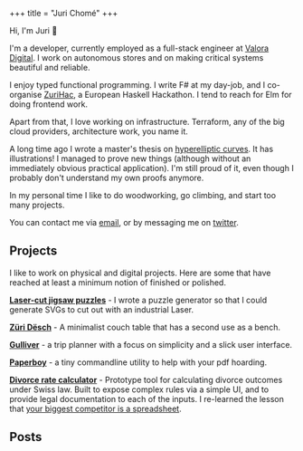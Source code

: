 +++
title = "Juri Chomé"
+++


Hi, I'm Juri 👋

I'm a developer, currently employed as a full-stack engineer at [Valora Digital](https://valora.digital/). I work on autonomous stores and on making critical systems beautiful and reliable.

I enjoy typed functional programming. I write F# at my day-job, and I co-organise [ZuriHac](http://zurihac.com/), a European Haskell Hackathon. I tend to reach for Elm for doing frontend work.

Apart from that, I love working on infrastructure. Terraform, any of the big cloud providers, architecture work, you name it.

A long time ago I wrote a master's thesis on [hyperelliptic curves](/files/masterarbeit-hyperelliptic_curves-juri.pdf). It has illustrations! I managed to prove new things (although without an immediately obvious practical application). I'm still proud of it, even though I probably don't understand my own proofs anymore.

In my personal time I like to do woodworking, go climbing, and start too many projects.

You can contact me via [email](mailto:juri@juricho.me), or by messaging me on [twitter](https://twitter.com/jurichome).


## Projects

I like to work on physical and digital projects. Here are some that have reached at least a minimum notion of finished or polished.

[**Laser-cut jigsaw puzzles**](/posts/puzzle-generator) - I wrote a puzzle generator so that I could generate SVGs to cut out with an industrial Laser.

[**Züri Dësch**](/zurich-table) - A minimalist couch table that has a second use as a bench.

[**Gulliver**](https://gllvr.com) - a trip planner with a focus on simplicity and a slick user interface.

[**Paperboy**](https://github.com/2mol/pboy) - a tiny commandline utility to help with your pdf hoarding.

[**Divorce rate calculator**](https://2mol.gitlab.io/urechner) - Prototype tool for calculating divorce outcomes under Swiss law. Built to expose complex rules via a simple UI, and to provide legal documentation to each of the inputs. I re-learned the lesson that [your biggest competitor is a spreadsheet](https://grid.is/blog/your-biggest-competitor-is-a-spreadsheet).

## Posts
